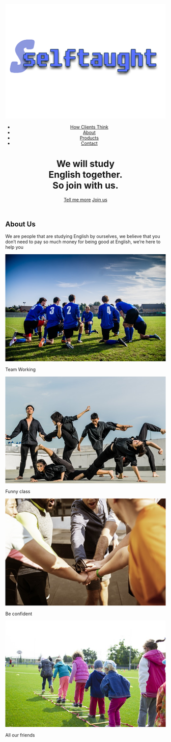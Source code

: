 <!-- #group.howkteam.com -> trao đổi, hỏi đáp, thảo luận
     #nhớ Like và Sub video youtube
     #Code: howkteam.com
     #Kho tài liệu: Howkteam.com/documentation
     #Hỏi đáp tại website: howkteam.com/questions => người khác tìm lại có đáp án -->
<!-- Chung ta dang code html -->
<!DOCTYPE html>
<html>

<head>
    <title>Selftaught</title>
    <link rel="stylesheet" href="https://use.fontawesome.com/releases/v5.4.1/css/all.css" integrity="sha384-5sAR7xN1Nv6T6+dT2mhtzEpVJvfS3NScPQTrOxhwjIuvcA67KV2R5Jz6kr4abQsz"
        crossorigin="anonymous">
    <link href="https://fonts.googleapis.com/css?family=Lato:300,400,700,900" rel="stylesheet">
    <link rel="stylesheet" href="vendors/css/grid.css">
    <link rel="stylesheet" type="text/css" href="resources/css/styles.css" />
</head>

<body>
    <header>
        <a href="#"><img class="logo" src="./resources/img/logo.png" alt="logo"></a>
        <ul class="main-nav">
            <!-- unordered list -->
            <li><a href="#">How Clients Think</a></li>
            <!-- list item -->
            <li><a href="#">About</a></li>
            <li><a href="#">Products</a></li>
            <li><a href="#">Contact</a></li>
        </ul>
        <div class="clearfix"></div>
        <div class="row">
            <div class="heading-main-box">
                <h1>
                    We will study <br> English together.<br>
                    So join with us.
                </h1>
                <a href="#" class="btn">Tell me more</a>
                <a href="#" class="btn">Join us</a>
            </div>
        </div>
    </header>
    <section class="about-section">
        <div class="row">
            <h2>About Us</h2>
            <p class="p-long">
            We are people that are studying English by ourselves, we believe that you don’t need to pay so much money for being good at English, we’re here to help you 
            </p>
        </div>
        <div class="row">
              <div class="col span-1-of-4 about-picture">
                  <img src="./resources/img/activities1.jpeg" alt="activities1">
                  <p class="picture-title">
                      Team Working
                  </p>
              </div>
              <div class="col span-1-of-4 about-picture">
                  <img src="./resources/img/activities2.jpeg" alt="activities2">
                  <p class="picture-title">
                      Funny class
                  </p>
              </div>
              <div class="col span-1-of-4 about-picture">
                  <img src="./resources/img/activities3.jpeg" alt="activities3">
                  <p class="picture-title">
                     Be confident
                  </p>
              </div>
              <div class="col span-1-of-4 about-picture">
                  <img src="./resources/img/activities4.jpeg" alt="activities4">
                  <p class="picture-title">
                    All our friends
                  </p>
              </div>
        </div>
    </section>
</body>

</html>